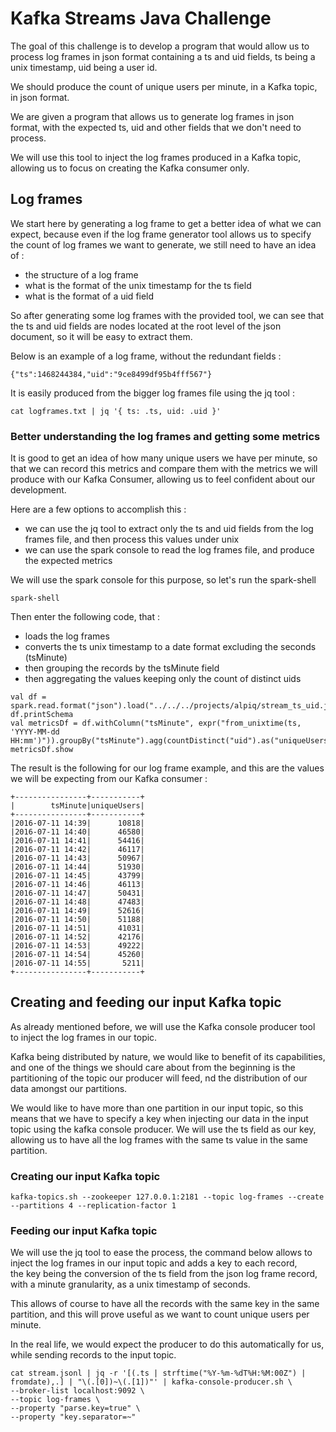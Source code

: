 # Kafka Streams Java Challenge

The goal of this challenge is to develop a program that would allow us to process log frames in json format containing a ts and uid fields, ts being a unix timestamp, uid being a user id.  

We should produce the count of unique users per minute, in a Kafka topic, in json format.

We are given a program that allows us to generate log frames in json format, with the expected ts, uid and other fields that we don't need to process.
  
We will use this tool to inject the log frames produced in a Kafka topic, allowing us to focus on creating the Kafka consumer only.  

## Log frames

We start here by generating a log frame to get a better idea of what we can expect, because even if the log frame generator tool allows us to specify the count of log frames we want to generate, we still need to have an idea of :  
* the structure of a log frame
* what is the format of the unix timestamp for the ts field
* what is the format of a uid field

So after generating some log frames with the provided tool, we can see that the ts and uid fields are nodes located at the
root level of the json document, so it will be easy to extract them.

Below is an example of a log frame, without the redundant fields :  
```
{"ts":1468244384,"uid":"9ce8499df95b4fff567"}
```

It is easily produced from the bigger log frames file using the jq tool :  

```
cat logframes.txt | jq '{ ts: .ts, uid: .uid }'
```

### Better understanding the log frames and getting some metrics

It is good to get an idea of how many unique users we have per minute, so that we can record this metrics
and compare them with the metrics we will produce with our Kafka Consumer, allowing us to feel confident about our development.

Here are a few options to accomplish this :

* we can use the jq tool to extract only the ts and uid fields from the log frames file, and then process this values under unix
* we can use the spark console to read the log frames file, and produce the expected metrics

We will use the spark console for this purpose, so let's run the spark-shell

```
spark-shell
```

Then enter the following code, that :
* loads the log frames
* converts the ts unix timestamp to a date format excluding the seconds (tsMinute)
* then grouping the records by the tsMinute field
* then aggregating the values keeping only the count of distinct uids

```
val df = spark.read.format("json").load("../../../projects/alpiq/stream_ts_uid.json")
df.printSchema  
val metricsDf = df.withColumn("tsMinute", expr("from_unixtime(ts, 'YYYY-MM-dd HH:mm')")).groupBy("tsMinute").agg(countDistinct("uid").as("uniqueUsers"))
metricsDf.show
```

The result is the following for our log frame example, and this are the values we will be expecting from our Kafka consumer :

```
+----------------+-----------+                                                  
|        tsMinute|uniqueUsers|
+----------------+-----------+
|2016-07-11 14:39|      10818|
|2016-07-11 14:40|      46580|
|2016-07-11 14:41|      54416|
|2016-07-11 14:42|      46117|
|2016-07-11 14:43|      50967|
|2016-07-11 14:44|      51930|
|2016-07-11 14:45|      43799|
|2016-07-11 14:46|      46113|
|2016-07-11 14:47|      50431|
|2016-07-11 14:48|      47483|
|2016-07-11 14:49|      52616|
|2016-07-11 14:50|      51188|
|2016-07-11 14:51|      41031|
|2016-07-11 14:52|      42176|
|2016-07-11 14:53|      49222|
|2016-07-11 14:54|      45260|
|2016-07-11 14:55|       5211|
+----------------+-----------+
```

## Creating and feeding our input Kafka topic

As already mentioned before, we will use the Kafka console producer tool to inject the log frames in our topic.  

Kafka being distributed by nature, we would like to benefit of its capabilities, and one of the things we should care about from the beginning is the partitioning of the topic our producer will feed, nd the distribution of our data amongst our partitions.

We would like to have more than one partition in our input topic, so this means that we have to specify a key when injecting our data in the input topic using the kafka console producer.
We will use the ts field as our key, allowing us to have all the log frames with the same ts value in the same partition.

### Creating our input Kafka topic

```
kafka-topics.sh --zookeeper 127.0.0.1:2181 --topic log-frames --create --partitions 4 --replication-factor 1
```

### Feeding our input Kafka topic

We will use the jq tool to ease the process, the command below allows to inject the log frames in our input topic and adds a key to each record,   
the key being the conversion of the ts field from the json log frame record, with a minute granularity, as a unix timestamp of seconds.

This allows of course to have all the records with the same key in the same partition, and this will prove useful as we want to count unique
users per minute. 

In the real life, we would expect the producer to do this automatically for us, while sending records to the input topic.

```
cat stream.jsonl | jq -r '[(.ts | strftime("%Y-%m-%dT%H:%M:00Z") | fromdate),.] | "\(.[0])~\(.[1])"' | kafka-console-producer.sh \
--broker-list localhost:9092 \
--topic log-frames \
--property "parse.key=true" \
--property "key.separator=~"
```

